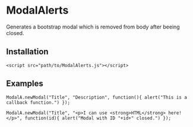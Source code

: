 
# ModalAlerts
Generates a bootstrap modal which is removed from body after beeing closed.
## Installation
```
<script src="path/to/ModalAlerts.js"></script>
```

## Examples
```
ModalA.newModal("Title", "Description", function(){ alert("This is a callback function.") });
```
```
ModalA.newModal("Title", "<p>I can use <strong>HTML</strong> here!</p>", function(id){ alert("Modal with ID "+id+" closed.") });
```
